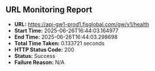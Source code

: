 ## URL Monitoring Report

- **URL:** https://api-gw1-prod1.fisglobal.com/gw/v1/health
- **Start Time:** 2025-06-26T16:44:03.164977
- **End Time:** 2025-06-26T16:44:03.298698
- **Total Time Taken:** 0.133721 seconds
- **HTTP Status Code:** 200
- **Status:** Success
- **Failure Reason:** N/A
